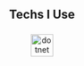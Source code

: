 ###

<h2 align="center">Techs I Use</h2>

###

<div align="center">
  <a href="https://dotnet.microsoft.com">
    <img src="https://dotnet.microsoft.com/favicon.ico" height="40" width="40" alt="dotnet logo"  />
  <a/>
</div>
